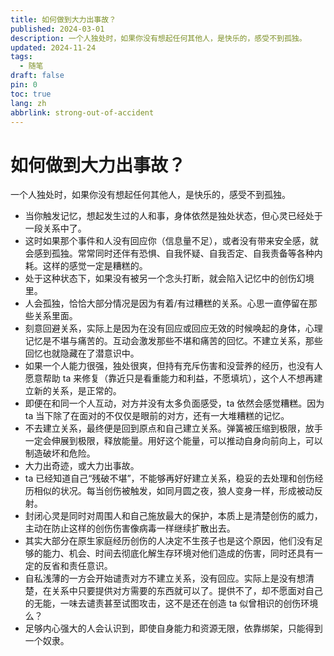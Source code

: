 ```yaml
---
title: 如何做到大力出事故？
published: 2024-03-01
description: 一个人独处时，如果你没有想起任何其他人，是快乐的，感受不到孤独。
updated: 2024-11-24
tags:
  - 随笔
draft: false
pin: 0
toc: true
lang: zh
abbrlink: strong-out-of-accident
---
```


# 如何做到大力出事故？

一个人独处时，如果你没有想起任何其他人，是快乐的，感受不到孤独。

- 当你触发记忆，想起发生过的人和事，身体依然是独处状态，但心灵已经处于一段关系中了。
- 这时如果那个事件和人没有回应你（信息量不足），或者没有带来安全感，就会感到孤独。常常同时还伴有恐惧、自我怀疑、自我否定、自我责备等各种内耗。这样的感觉一定是糟糕的。
- 处于这种状态下，如果没有被另一个念头打断，就会陷入记忆中的创伤幻境里。
- 人会孤独，恰恰大部分情况是因为有着/有过糟糕的关系。心思一直停留在那些关系里面。
- 刻意回避关系，实际上是因为在没有回应或回应无效的时候唤起的身体，心理记忆是不堪与痛苦的。互动会激发那些不堪和痛苦的回忆。不建立关系，那些回忆也就隐藏在了潜意识中。
- 如果一个人能力很强，独处很爽，但持有充斥伤害和没营养的经历，也没有人愿意帮助 ta 来修复（靠近只是看重能力和利益，不愿填坑），这个人不想再建立新的关系，是正常的。
- 即便在和同一个人互动，对方并没有太多负面感受，ta 依然会感觉糟糕。因为 ta 当下除了在面对的不仅仅是眼前的对方，还有一大堆糟糕的记忆。
- 不去建立关系，最终便是回到原点和自己建立关系。弹簧被压缩到极限，放手一定会伸展到极限，释放能量。用好这个能量，可以推动自身向前向上，可以制造破坏和危险。
- 大力出奇迹，或大力出事故。
- ta 已经知道自己“残破不堪”，不能够再好好建立关系，稳妥的去处理和创伤经历相似的状况。每当创伤被触发，如同月圆之夜，狼人变身一样，形成被动反射。
- 封闭心灵是同时对周围人和自己施放最大的保护，本质上是清楚创伤的威力，主动在防止这样的创伤伤害像病毒一样继续扩散出去。
- 其实大部分在原生家庭经历创伤的人决定不生孩子也是这个原因，他们没有足够的能力、机会、时间去彻底化解生存环境对他们造成的伤害，同时还具有一定的反省和责任意识。
- 自私浅薄的一方会开始谴责对方不建立关系，没有回应。实际上是没有想清楚，在关系中只要提供对方需要的东西就可以了。提供不了，却不愿面对自己的无能，一味去谴责甚至试图攻击，这不是还在创造 ta 似曾相识的创伤环境么？
- 足够内心强大的人会认识到，即使自身能力和资源无限，依靠绑架，只能得到一个奴隶。